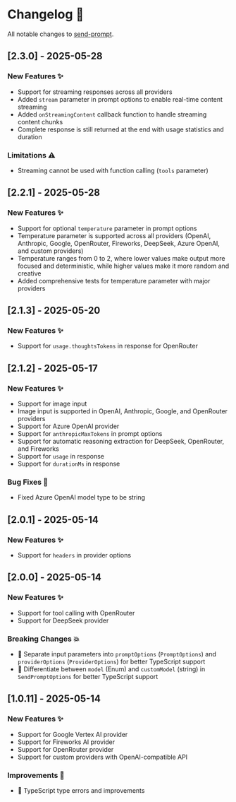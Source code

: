# Changelog 📝

All notable changes to [send-prompt](https://github.com/paradite/send-prompt).

## [2.3.0] - 2025-05-28

### New Features ✨

- Support for streaming responses across all providers
- Added `stream` parameter in prompt options to enable real-time content streaming
- Added `onStreamingContent` callback function to handle streaming content chunks
- Complete response is still returned at the end with usage statistics and duration

### Limitations ⚠️

- Streaming cannot be used with function calling (`tools` parameter)

## [2.2.1] - 2025-05-28

### New Features ✨

- Support for optional `temperature` parameter in prompt options
- Temperature parameter is supported across all providers (OpenAI, Anthropic, Google, OpenRouter, Fireworks, DeepSeek, Azure OpenAI, and custom providers)
- Temperature ranges from 0 to 2, where lower values make output more focused and deterministic, while higher values make it more random and creative
- Added comprehensive tests for temperature parameter with major providers

## [2.1.3] - 2025-05-20

### New Features ✨

- Support for `usage.thoughtsTokens` in response for OpenRouter

## [2.1.2] - 2025-05-17

### New Features ✨

- Support for image input
- Image input is supported in OpenAI, Anthropic, Google, and OpenRouter providers
- Support for Azure OpenAI provider
- Support for `anthropicMaxTokens` in prompt options
- Support for automatic reasoning extraction for DeepSeek, OpenRouter, and Fireworks
- Support for `usage` in response
- Support for `durationMs` in response

### Bug Fixes 🐛

- Fixed Azure OpenAI model type to be string

## [2.0.1] - 2025-05-14

### New Features ✨

- Support for `headers` in provider options

## [2.0.0] - 2025-05-14

### New Features ✨

- Support for tool calling with OpenRouter
- Support for DeepSeek provider

### Breaking Changes 💥

- 📝 Separate input parameters into `promptOptions` (`PromptOptions`) and `providerOptions` (`ProviderOptions`) for better TypeScript support
- 📝 Differentiate between `model` (Enum) and `customModel` (string) in `SendPromptOptions` for better TypeScript support

## [1.0.11] - 2025-05-14

### New Features ✨

- Support for Google Vertex AI provider
- Support for Fireworks AI provider
- Support for OpenRouter provider
- Support for custom providers with OpenAI-compatible API

### Improvements 🔧

- 📝 TypeScript type errors and improvements
